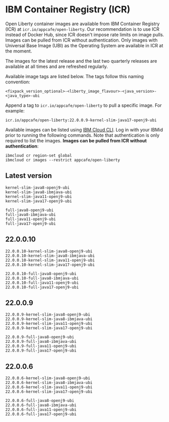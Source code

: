 
# IBM Container Registry (ICR)

Open Liberty container images are available from IBM Container Registry (ICR) at `icr.io/appcafe/open-liberty`. Our recommendation is to use ICR instead of Docker Hub, since ICR doesn't impose rate limits on image pulls. Images can be pulled from ICR without authentication. Only images with Universal Base Image (UBI) as the Operating System are available in ICR at the moment.

The images for the latest release and the last two quarterly releases are available at all times and are refreshed regularly.

Available image tags are listed below. The tags follow this naming convention: 
```
<fixpack_version_optional>-<liberty_image_flavour>-<java_version>-<java_type>-ubi
```

Append a tag to `icr.io/appcafe/open-liberty` to pull a specific image. For example: 
```
icr.io/appcafe/open-liberty:22.0.0.9-kernel-slim-java17-openj9-ubi
```

Available images can be listed using [IBM Cloud CLI](https://cloud.ibm.com/docs/cli?topic=cli-getting-started). Log in with your IBMid prior to running the following commands. Note that authentication is only required to list the images. **Images can be pulled from ICR without authentication**: 
```
ibmcloud cr region-set global 
ibmcloud cr images --restrict appcafe/open-liberty
```

## Latest version

```
kernel-slim-java8-openj9-ubi
kernel-slim-java8-ibmjava-ubi
kernel-slim-java11-openj9-ubi
kernel-slim-java17-openj9-ubi

full-java8-openj9-ubi
full-java8-ibmjava-ubi
full-java11-openj9-ubi
full-java17-openj9-ubi
```

## 22.0.0.10

```
22.0.0.10-kernel-slim-java8-openj9-ubi
22.0.0.10-kernel-slim-java8-ibmjava-ubi
22.0.0.10-kernel-slim-java11-openj9-ubi
22.0.0.10-kernel-slim-java17-openj9-ubi

22.0.0.10-full-java8-openj9-ubi
22.0.0.10-full-java8-ibmjava-ubi
22.0.0.10-full-java11-openj9-ubi
22.0.0.10-full-java17-openj9-ubi
```

## 22.0.0.9

```
22.0.0.9-kernel-slim-java8-openj9-ubi
22.0.0.9-kernel-slim-java8-ibmjava-ubi
22.0.0.9-kernel-slim-java11-openj9-ubi
22.0.0.9-kernel-slim-java17-openj9-ubi

22.0.0.9-full-java8-openj9-ubi
22.0.0.9-full-java8-ibmjava-ubi
22.0.0.9-full-java11-openj9-ubi
22.0.0.9-full-java17-openj9-ubi
```

## 22.0.0.6

```
22.0.0.6-kernel-slim-java8-openj9-ubi
22.0.0.6-kernel-slim-java8-ibmjava-ubi
22.0.0.6-kernel-slim-java11-openj9-ubi
22.0.0.6-kernel-slim-java17-openj9-ubi

22.0.0.6-full-java8-openj9-ubi
22.0.0.6-full-java8-ibmjava-ubi
22.0.0.6-full-java11-openj9-ubi
22.0.0.6-full-java17-openj9-ubi
```

